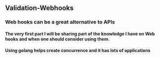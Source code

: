 ## Validation-Webhooks
###  Web hooks can be a great alternative to APIs
#### The very first part I will be sharing part of the knowledge I have on Web hooks and when one should consider using them. 
#### Using golang helps create concurrence and it has lots of applications 

